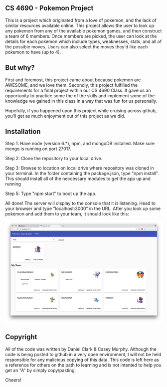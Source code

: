 ## CS 4690 - Pokemon Project

This is a project which originated from a love of pokemon, and the lack of similar resources available online. This project allows the user to look up any pokemon from any of the available pokemon games, and then construct a team of 6 members. Once members are picked, the user can look at the details for each pokemon which include types, weaknesses, stats, and all of the possible moves. Users can also select the moves they'd like each pokemon to have (up to 4). 

## But why?

First and foremost, this project came about because pokemon are AWESOME, and we love them. Secondly, this project fulfilled the requirements for a final project within our CS 4690 Class. It gave us an opportunity to practice some the of the skills and implement some of the knowledge we gained in this class in a way that was fun for us personally. 

Hopefully, if you happened upon this project while cruising across github, you'll get as much enjoyment out of this project as we did.  

## Installation

Step 1: Have node (version 6.*), npm, and mongoDB installed. Make sure mongo is running on port 27017. 

Step 2: Clone the repository to your local drive.

Step 3: Browse to location on local drive where repository was cloned in your terminal. In the folder containing the package.json, type "npm install". This should install all of the neccessary modules to get the app up and running

Step 5: Type "npm start" to boot up the app. 

All done! The server will display to the console that it is listening. Head to your browser and type "localhost:3000" in the URL. After you look up some pokemon and add them to your team, it should look like this:

![](https://github.com/CaseyLeeMurphy/PokemonApp/blob/master/mainScreen.png)

## Copyright

All of the code was written by Daniel Clark & Casey Murphy. Although the code is being posted to github in a very open environment, I will not be held responsible for any malicious copying of this data.
This code is left here as a reference for others on the path to learning and is not intented to help you get an "A" by simply copy/pasting.

Cheers!
